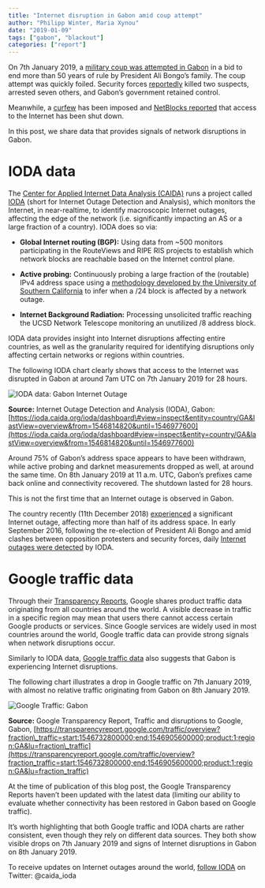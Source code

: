 ```yaml
---
title: "Internet disruption in Gabon amid coup attempt"
author: "Philipp Winter, Maria Xynou"
date: "2019-01-09"
tags: ["gabon", "blackout"]
categories: ["report"]
---
```


On 7th January 2019, a [military coup was attempted in Gabon](https://www.bbc.com/news/world-africa-46779854) in a bid to end
more than 50 years of rule by President Ali Bongo’s family. The coup
attempt was quickly foiled. Security forces
[reportedly](https://www.aljazeera.com/news/2019/01/gabon-coup-attempt-foiled-190107131011483.html)
killed two suspects, arrested seven others, and Gabon’s government
retained control.

Meanwhile, a [curfew](https://www.aljazeera.com/news/2019/01/gabon-coup-attempt-foiled-190107131011483.html)
has been imposed and [NetBlocks reported](https://netblocks.org/reports/evidence-of-gabon-full-internet-shutdown-coup-attempt-dQ8oo18n)
that access to the Internet has been shut down.

In this post, we share data that provides signals of network disruptions
in Gabon.

# IODA data

The [Center for Applied Internet Data Analysis (CAIDA)](http://www.caida.org/home/) runs a project called
[IODA](https://ioda.caida.org/) (short for Internet Outage Detection
and Analysis), which monitors the Internet, in near-realtime, to
identify macroscopic Internet outages, affecting the edge of the network
(i.e. significantly impacting an AS or a large fraction of a country).
IODA does so via:

* **Global Internet routing (BGP):** Using data from ~500 monitors
participating in the RouteViews and RIPE RIS projects to establish
which network blocks are reachable based on the Internet
control plane.

* **Active probing:** Continuously probing a large fraction of
the (routable) IPv4 address space using a [methodology developed by the University of Southern California](https://www.isi.edu/~johnh/PAPERS/Quan13c.html) to
infer when a /24 block is affected by a network outage.

* **Internet Background Radiation:** Processing unsolicited traffic
reaching the UCSD Network Telescope monitoring an unutilized /8
address block.

IODA data provides insight into Internet disruptions affecting entire
countries, as well as the granularity required for identifying
disruptions only affecting certain networks or regions within countries.

The following IODA chart clearly shows that access to the Internet was
disrupted in Gabon at around 7am UTC on 7th January 2019 for 28 hours.

![IODA data: Gabon Internet Outage](/post/gabon/ioda-ga-data.png)

**Source:** Internet Outage Detection and Analysis (IODA), Gabon:
[https://ioda.caida.org/ioda/dashboard\#view=inspect&entity=country/GA&lastView=overview&from=1546814820&until=1546977600](https://ioda.caida.org/ioda/dashboard#view=inspect&entity=country/GA&lastView=overview&from=1546814820&until=1546977600)

Around 75% of Gabon’s address space appears to have been withdrawn,
while active probing and darknet measurements dropped as well, at around
the same time. On 8th January 2019 at 11 a.m. UTC, Gabon’s prefixes came
back online and connectivity recovered. The shutdown lasted for 28
hours.

This is not the first time that an Internet outage is observed in Gabon.

The country recently (11th December 2018)
[experienced](https://ioda.caida.org/ioda/dashboard#view=inspect&entity=country/GA&lastView=overview&from=1544515260&until=1544601540)
a significant Internet outage, affecting more than half of its address
space. In early September 2016, following the re-election of President
Ali Bongo and amid clashes between opposition protesters and security
forces, daily [Internet outages were detected](https://ioda.caida.org/ioda/dashboard/inspect#view=inspect&entity=country/GA&from=1473033600&until=1473638400)
by IODA.

# Google traffic data

Through their [Transparency Reports](https://transparencyreport.google.com/traffic/overview),
Google shares product traffic data originating from all countries around
the world. A visible decrease in traffic in a specific region may mean
that users there cannot access certain Google products or services.
Since Google services are widely used in most countries around the
world, Google traffic data can provide strong signals when network
disruptions occur.

Similarly to IODA data, [Google traffic data](https://transparencyreport.google.com/traffic/overview?fraction_traffic=start:1546732800000;end:1546905600000;product:1;region:GA&lu=fraction_traffic)
also suggests that Gabon is experiencing Internet disruptions.

The following chart illustrates a drop in Google traffic on 7th January
2019, with almost no relative traffic originating from Gabon on 8th
January 2019.

![Google Traffic: Gabon](/post/gabon/google-traffic-ga.png)

**Source:** Google Transparency Report, Traffic and disruptions to
Google, Gabon,
[https://transparencyreport.google.com/traffic/overview?fraction\_traffic=start:1546732800000;end:1546905600000;product:1;region:GA&lu=fraction\_traffic](https://transparencyreport.google.com/traffic/overview?fraction_traffic=start:1546732800000;end:1546905600000;product:1;region:GA&lu=fraction_traffic)

At the time of publication of this blog post, the Google Transparency
Reports haven’t been updated with the latest data (limiting our ability
to evaluate whether connectivity has been restored in Gabon based on
Google traffic).

It’s worth highlighting that both Google traffic and IODA charts are
rather consistent, even though they rely on different data sources. They
both show visible drops on 7th January 2019 and signs of Internet
disruptions in Gabon on 8th January 2019.

To receive updates on Internet outages around the world, [follow IODA](https://twitter.com/caida_ioda) on Twitter: @caida_ioda
